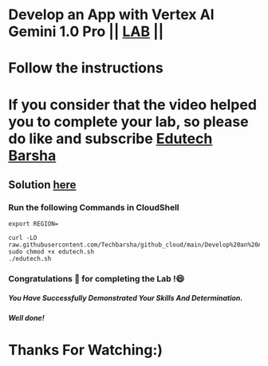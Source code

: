 # Develop an App with Vertex AI Gemini 1.0 Pro || [LAB](https://www.cloudskillsboost.google/focuses/86788?parent=catalog) ||
# Follow the instructions

# If you consider that the video helped you to complete your lab, so please do like and subscribe [Edutech Barsha](https://www.youtube.com/@edutechbarsha)
## Solution [here](https://youtu.be/kK4O1VRdZz8)

### Run the following Commands in CloudShell
```
export REGION=
```
```
curl -LO raw.githubusercontent.com/Techbarsha/github_cloud/main/Develop%20an%20App%20with%20Vertex%20AI%20Gemini%201.0%20Pro/edutech.sh
sudo chmod +x edutech.sh
./edutech.sh
```
### Congratulations 🎉 for completing the Lab !😄

##### *You Have Successfully Demonstrated Your Skills And Determination.*

#### *Well done!*

# Thanks For Watching:)
